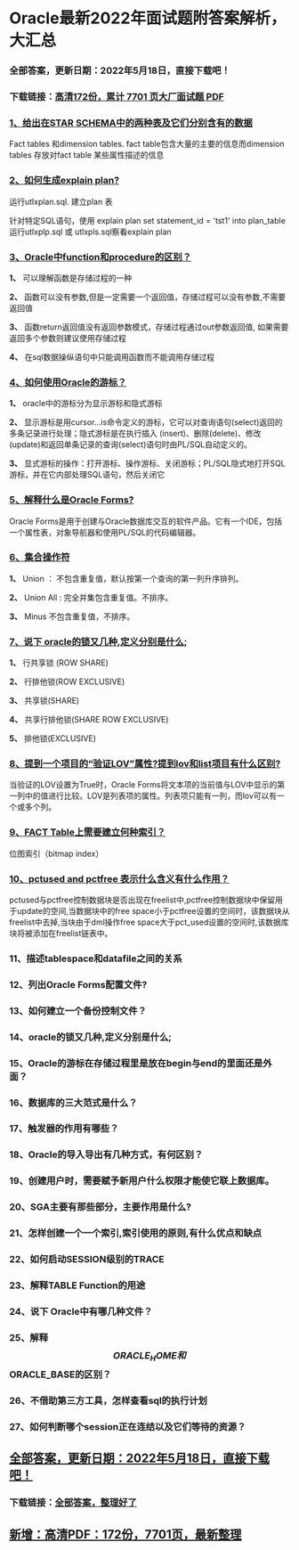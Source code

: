 # Oracle最新2022年面试题附答案解析，大汇总


### 全部答案，更新日期：2022年5月18日，直接下载吧！

### 下载链接：[高清172份，累计 7701 页大厂面试题  PDF](https://gitee.com/souyunku/DevBooks/blob/master/docs/index.md)



### [1、给出在STAR SCHEMA中的两种表及它们分别含有的数据](https://gitee.com/souyunku/DevBooks/blob/master/docs/Oracle/Oracle最新2021年面试题附答案解析，大汇总.md#1给出在star-schema中的两种表及它们分别含有的数据)  


Fact tables 和dimension tables. fact table包含大量的主要的信息而dimension tables 存放对fact table 某些属性描述的信息


### [2、如何生成explain plan?](https://gitee.com/souyunku/DevBooks/blob/master/docs/Oracle/Oracle最新2021年面试题附答案解析，大汇总.md#2如何生成explain-plan)  


运行utlxplan.sql. 建立plan 表

针对特定SQL语句，使用 explain plan set statement_id = 'tst1' into plan_table运行utlxplp.sql 或 utlxpls.sql察看explain plan


### [3、Oracle中function和procedure的区别？](https://gitee.com/souyunku/DevBooks/blob/master/docs/Oracle/Oracle最新2021年面试题附答案解析，大汇总.md#3oracle中function和procedure的区别)  


**1、** 可以理解函数是存储过程的一种

**2、** 函数可以没有参数,但是一定需要一个返回值，存储过程可以没有参数,不需要返回值

**3、** 函数return返回值没有返回参数模式，存储过程通过out参数返回值, 如果需要返回多个参数则建议使用存储过程

**4、** 在sql数据操纵语句中只能调用函数而不能调用存储过程


### [4、如何使用Oracle的游标？](https://gitee.com/souyunku/DevBooks/blob/master/docs/Oracle/Oracle最新2021年面试题附答案解析，大汇总.md#4如何使用oracle的游标)  


**1、** oracle中的游标分为显示游标和隐式游标

**2、** 显示游标是用cursor...is命令定义的游标，它可以对查询语句(select)返回的多条记录进行处理；隐式游标是在执行插入 (insert)、删除(delete)、修改(update)和返回单条记录的查询(select)语句时由PL/SQL自动定义的。

**3、** 显式游标的操作：打开游标、操作游标、关闭游标；PL/SQL隐式地打开SQL游标，并在它内部处理SQL语句，然后关闭它


### [5、解释什么是Oracle Forms?](https://gitee.com/souyunku/DevBooks/blob/master/docs/Oracle/Oracle最新2021年面试题附答案解析，大汇总.md#5解释什么是oracle-forms)  


Oracle Forms是用于创建与Oracle数据库交互的软件产品。它有一个IDE，包括一个属性表，对象导航器和使用PL/SQL的代码编辑器。


### [6、集合操作符](https://gitee.com/souyunku/DevBooks/blob/master/docs/Oracle/Oracle最新2021年面试题附答案解析，大汇总.md#6集合操作符)  


**1、** Union ： 不包含重复值，默认按第一个查询的第一列升序排列。

**2、** Union All : 完全并集包含重复值。不排序。

**3、** Minus 不包含重复值，不排序。


### [7、说下 oracle的锁又几种,定义分别是什么;](https://gitee.com/souyunku/DevBooks/blob/master/docs/Oracle/Oracle最新2021年面试题附答案解析，大汇总.md#7说下-oracle的锁又几种,定义分别是什么;)  


**1、** 行共享锁 (ROW SHARE)

**2、** 行排他锁(ROW EXCLUSIVE)

**3、** 共享锁(SHARE)

**4、** 共享行排他锁(SHARE ROW EXCLUSIVE)

**5、** 排他锁(EXCLUSIVE)


### [8、提到一个项目的“验证LOV”属性?提到lov和list项目有什么区别?](https://gitee.com/souyunku/DevBooks/blob/master/docs/Oracle/Oracle最新2021年面试题附答案解析，大汇总.md#8提到一个项目的“验证lov属性提到lov和list项目有什么区别)  


当验证的LOV设置为True时，Oracle Forms将文本项的当前值与LOV中显示的第一列中的值进行比较。LOV是列表项的属性。列表项只能有一列，而lov可以有一个或多个列。


### [9、FACT Table上需要建立何种索引？](https://gitee.com/souyunku/DevBooks/blob/master/docs/Oracle/Oracle最新2021年面试题附答案解析，大汇总.md#9fact-table上需要建立何种索引)  


位图索引（bitmap index）


### [10、pctused and pctfree 表示什么含义有什么作用？](https://gitee.com/souyunku/DevBooks/blob/master/docs/Oracle/Oracle最新2021年面试题附答案解析，大汇总.md#10pctused-and-pctfree-表示什么含义有什么作用)  


pctused与pctfree控制数据块是否出现在freelist中,pctfree控制数据块中保留用于update的空间,当数据块中的free space小于pctfree设置的空间时，该数据块从freelist中去掉,当块由于dml操作free space大于pct_used设置的空间时,该数据库块将被添加在freelist链表中。


### 11、描述tablespace和datafile之间的关系
### 12、列出Oracle Forms配置文件?
### 13、如何建立一个备份控制文件？
### 14、oracle的锁又几种,定义分别是什么;
### 15、Oracle的游标在存储过程里是放在begin与end的里面还是外面？
### 16、数据库的三大范式是什么？
### 17、触发器的作用有哪些？
### 18、Oracle的导入导出有几种方式，有何区别？
### 19、创建用户时，需要赋予新用户什么权限才能使它联上数据库。
### 20、SGA主要有那些部分，主要作用是什么?
### 21、怎样创建一个一个索引,索引使用的原则,有什么优点和缺点
### 22、如何启动SESSION级别的TRACE
### 23、解释TABLE Function的用途
### 24、说下 Oracle中有哪几种文件？
### 25、解释$$ORACLE_HOME和$$ORACLE_BASE的区别？
### 26、不借助第三方工具，怎样查看sql的执行计划
### 27、如何判断哪个session正在连结以及它们等待的资源？





## [全部答案，更新日期：2022年5月18日，直接下载吧！](https://gitee.com/souyunku/DevBooks/blob/master/docs/daan.md)

### 下载链接：[全部答案，整理好了](https://gitee.com/souyunku/DevBooks/blob/master/docs/daan.md)




## [新增：高清PDF：172份，7701页，最新整理](https://gitee.com/souyunku/DevBooks/blob/master/docs/daan.md)





